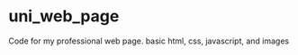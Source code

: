 uni_web_page
============

Code for my professional web page. basic html, css, javascript, and images
